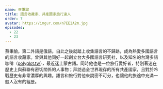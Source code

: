 ```yaml
---
name: 蔡秉諭
title: 語言收藏家、共產國家旅行達人
order: 7
avatar: https://imgur.com/n7EE2A2m.jpg
episodes:
  - 22
  - 23
---
```


蔡秉諭，第二外語是俄語，自此之後就踏上收集語言的不歸路，成為熱愛多國語言的語言收藏家。曾與其他同好一起創立台大多國語言研究社，以及知名的台灣多語咖啡（[polyglot.tw](http://polyglot.tw/)），最近迷上蒙古語。同時他也是一位旅行愛好者，特別著迷在歷史上與蘇聯有密切關係的人事物；拜訪過全世界現存的所有共產國家，且對於冷戰歷史有非常濃厚的興趣。語言和旅行對他來說密不可分，也讓他的旅途中充滿一般人沒有的經歷。